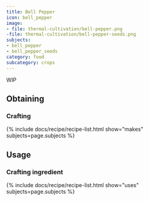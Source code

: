 ```yaml
---
title: Bell Pepper
icon: bell_pepper
image:
- file: thermal-cultivation/bell-pepper.png
-file: thermal-cultivation/bell-pepper-seeds.png
subjects: 
- bell_pepper
- bell_pepper_seeds
category: food
subcategory: crops
---
```


WIP

Obtaining
---------

### Crafting
{% include docs/recipe/recipe-list.html show="makes" subjects=page.subjects %}

Usage
-----

### Crafting ingredient
{% include docs/recipe/recipe-list.html show="uses" subjects=page.subjects %}